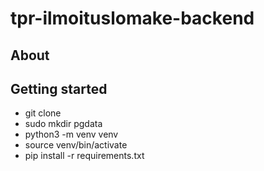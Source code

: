 # tpr-ilmoituslomake-backend

## About


## Getting started

* git clone <thisrepo>
* sudo mkdir pgdata
* python3 -m venv venv
* source venv/bin/activate
* pip install -r requirements.txt


